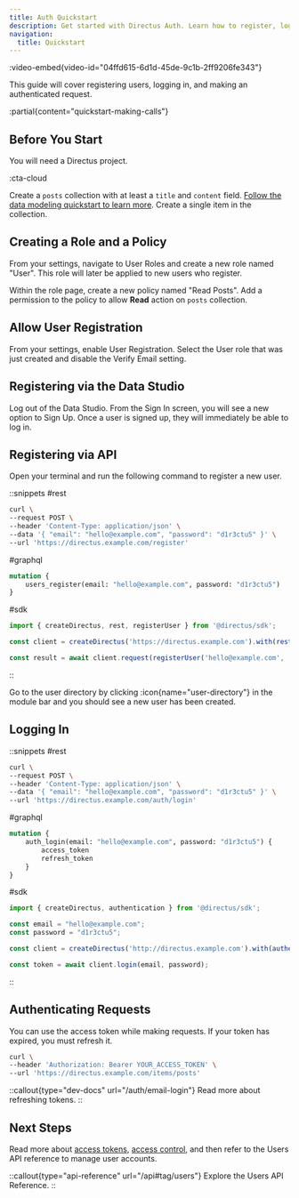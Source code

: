 ```yaml
---
title: Auth Quickstart
description: Get started with Directus Auth. Learn how to register, login, create users, and make authenticated requests.
navigation:
  title: Quickstart
---
```


:video-embed{video-id="04ffd615-6d1d-45de-9c1b-2ff9206fe343"}

This guide will cover registering users, logging in, and making an authenticated request.

:partial{content="quickstart-making-calls"}

## Before You Start

You will need a Directus project.

:cta-cloud

Create a `posts` collection with at least a `title` and `content` field. [Follow the data modeling quickstart to learn more](/data-modeling/quickstart). Create a single item in the collection.

## Creating a Role and a Policy

From your settings, navigate to User Roles and create a new role named "User". This role will later be applied to new users who register.

Within the role page, create a new policy named "Read Posts". Add a permission to the policy to allow **Read** action on `posts` collection.

## Allow User Registration

From your settings, enable User Registration. Select the User role that was just created and disable the Verify Email setting.

## Registering via the Data Studio

Log out of the Data Studio. From the Sign In screen, you will see a new option to Sign Up. Once a user is signed up, they will immediately be able to log in.

## Registering via API

Open your terminal and run the following command to register a new user.

::snippets
#rest
```bash [Terminal]
curl \
--request POST \
--header 'Content-Type: application/json' \
--data '{ "email": "hello@example.com", "password": "d1r3ctu5" }' \
--url 'https://directus.example.com/register'
```

#graphql
```graphql
mutation {
	users_register(email: "hello@example.com", password: "d1r3ctu5")
}
```

#sdk
```js
import { createDirectus, rest, registerUser } from '@directus/sdk';

const client = createDirectus('https://directus.example.com').with(rest());

const result = await client.request(registerUser('hello@example.com', 'd1r3ctu5'));
```
::

Go to the user directory by clicking :icon{name="user-directory"} in the module bar and you should see a new user has been created.

## Logging In

::snippets
#rest
```bash [Terminal]
curl \
--request POST \
--header 'Content-Type: application/json' \
--data '{ "email": "hello@example.com", "password": "d1r3ctu5" }' \
--url 'https://directus.example.com/auth/login'
```

#graphql
```graphql
mutation {
	auth_login(email: "hello@example.com", password: "d1r3ctu5") {
		access_token
		refresh_token
	}
}
```

#sdk
```js
import { createDirectus, authentication } from '@directus/sdk';

const email = "hello@example.com";
const password = "d1r3ctu5";

const client = createDirectus('http://directus.example.com').with(authentication());

const token = await client.login(email, password);
```
::

## Authenticating Requests

You can use the access token while making requests. If your token has expired, you must refresh it.

```bash [Terminal]
curl \
--header 'Authorization: Bearer YOUR_ACCESS_TOKEN' \
--url 'https://directus.example.com/items/posts'
```

::callout{type="dev-docs" url="/auth/email-login"}
Read more about refreshing tokens.
::

## Next Steps

Read more about [access tokens](/auth/tokens-cookies), [access control](/auth/access-control), and then refer to the Users API reference to manage user accounts.

::callout{type="api-reference" url="/api#tag/users"}
Explore the Users API Reference.
::

